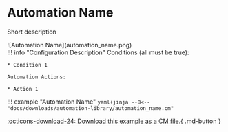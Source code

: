 # Automation Name
<!-- 
How to publish a new automation:
1. Create a new directory under the automations directory that matches the name of the new automation
2. Copy this file to the new directory and change the file name to README.md. 
3. Place the related CM file and example image in the same directory and give the files the same name as the automation.
4. Change all instances of "Automation Name" to match the name of your automation
5. Add a short description and image (update the image link too), and fill in the list of conditions and automation actions.
6. Delete this comment and publish the automation!
!-->
Short description

<div class="automationImage" markdown="1">
![Automation Name](automation_name.png)
</div>
<div class="automationDescription" markdown="1">
!!! info "Configuration Description"
    Conditions (all must be true):

    * Condition 1

    Automation Actions:

    * Action 1

</div>

!!! example "Automation Name"
    ```yaml+jinja
    --8<-- "docs/downloads/automation-library/automation_name.cm"
    ```
    <div class="result" markdown>
      <span>
      [:octicons-download-24: Download this example as a CM file.](/downloads/automation-library/automation_name.cm){ .md-button }
      </span>
    </div>



